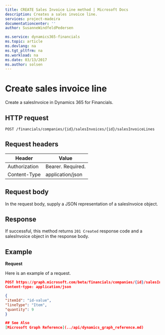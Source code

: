 ```yaml
---
title: CREATE Sales Invoice Line method | Microsoft Docs
description: Creates a sales invoice line.
services: project-madeira
documentationcenter: ''
author: SusanneWindfeldPedersen

ms.service: dynamics365-financials
ms.topic: article
ms.devlang: na
ms.tgt_pltfrm: na
ms.workload: na
ms.date: 03/13/2017
ms.author: solsen
---
```


# Create sales invoice line
Create a salesInvoice in Dynamics 365 for Financials.

## HTTP request

```
POST /financials/companies/{id}/salesInvoices/{id}/salesInvoiceLines
```

## Request headers

|Header|Value|
|------|-----|
|Authorization  |Bearer. Required.    |
|Content-Type  |application/json    |

## Request body
In the request body, supply a JSON representation of a salesInvoice object.

## Response
If successful, this method returns ```201 Created``` response code and a salesInvoice object in the response body.

## Example

**Request**

Here is an example of a request.

```json
POST https://graph.microsoft.com/beta/financials/companies/{id}/salesInvoices/{id}/salesInvoiceLines
Content-type: application/json

{
"itemId": "id-value",
"lineType": "Item",
"quantity": 9
}

## See Also
[Microsoft Graph Reference](../api/dynamics_graph_reference.md)